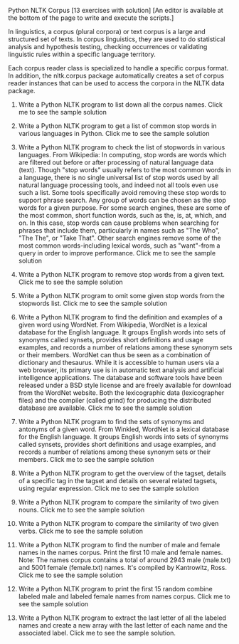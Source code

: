 Python NLTK Corpus [13 exercises with solution]
[An editor is available at the bottom of the page to write and execute the scripts.]

In linguistics, a corpus (plural corpora) or text corpus is a large and structured set of texts. In corpus linguistics, they are used to do statistical analysis and hypothesis testing, checking occurrences or validating linguistic rules within a specific language territory.

Each corpus reader class is specialized to handle a specific corpus format. In addition, the nltk.corpus package automatically creates a set of corpus reader instances that can be used to access the corpora in the NLTK data package.

1. Write a Python NLTK program to list down all the corpus names. 
Click me to see the sample solution

2. Write a Python NLTK program to get a list of common stop words in various languages in Python.
Click me to see the sample solution

3. Write a Python NLTK program to check the list of stopwords in various languages. 
From Wikipedia: 
In computing, stop words are words which are filtered out before or after processing of natural language data (text). Though "stop words" usually refers to the most common words in a language, there is no single universal list of stop words used by all natural language processing tools, and indeed not all tools even use such a list. Some tools specifically avoid removing these stop words to support phrase search.
Any group of words can be chosen as the stop words for a given purpose. For some search engines, these are some of the most common, short function words, such as the, is, at, which, and on. In this case, stop words can cause problems when searching for phrases that include them, particularly in names such as "The Who", "The The", or "Take That". Other search engines remove some of the most common words-including lexical words, such as "want"-from a query in order to improve performance.
Click me to see the sample solution

4. Write a Python NLTK program to remove stop words from a given text. 
Click me to see the sample solution

5. Write a Python NLTK program to omit some given stop words from the stopwords list.
Click me to see the sample solution

6. Write a Python NLTK program to find the definition and examples of a given word using WordNet.
From Wikipedia,
WordNet is a lexical database for the English language. It groups English words into sets of synonyms called synsets, provides short definitions and usage examples, and records a number of relations among these synonym sets or their members. WordNet can thus be seen as a combination of dictionary and thesaurus. While it is accessible to human users via a web browser, its primary use is in automatic text analysis and artificial intelligence applications. The database and software tools have been released under a BSD style license and are freely available for download from the WordNet website. Both the lexicographic data (lexicographer files) and the compiler (called grind) for producing the distributed database are available.
Click me to see the sample solution

7. Write a Python NLTK program to find the sets of synonyms and antonyms of a given word.
From Winkled,
WordNet is a lexical database for the English language. It groups English words into sets of synonyms called synsets, provides short definitions and usage examples, and records a number of relations among these synonym sets or their members.
Click me to see the sample solution

8. Write a Python NLTK program to get the overview of the tagset, details of a specific tag in the tagset and details on several related tagsets, using regular expression.
Click me to see the sample solution

9. Write a Python NLTK program to compare the similarity of two given nouns.
Click me to see the sample solution

10. Write a Python NLTK program to compare the similarity of two given verbs.
Click me to see the sample solution

11. Write a Python NLTK program to find the number of male and female names in the names corpus. Print the first 10 male and female names.
Note: The names corpus contains a total of around 2943 male (male.txt) and 5001 female (female.txt) names. It's compiled by Kantrowitz, Ross. 
Click me to see the sample solution

12. Write a Python NLTK program to print the first 15 random combine labeled male and labeled female names from names corpus. 
Click me to see the sample solution

13. Write a Python NLTK program to extract the last letter of all the labeled names and create a new array with the last letter of each name and the associated label. 
Click me to see the sample solution.
